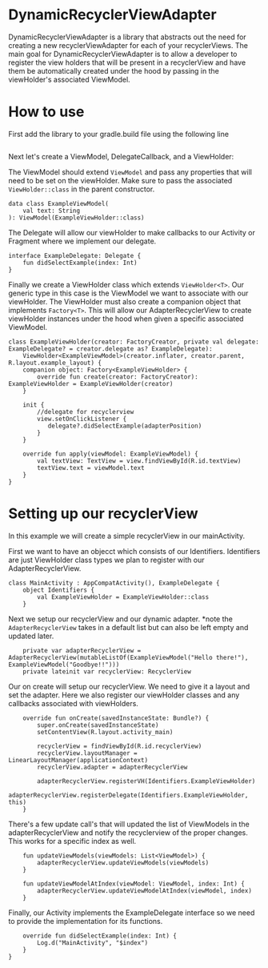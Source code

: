 # DynamicRecyclerViewAdapter
 
DynamicRecyclerViewAdapter is a library that abstracts out the need for creating a new recyclerViewAdapter for each of your recyclerViews. 
The main goal for DynamicRecyclerViewAdapter is to allow a developer to register the view holders that will be present in a recyclerView and have them be automatically created under the hood by passing in the viewHolder's associated ViewModel.

# How to use

First add the library to your gradle.build file using the following line

```
```

Next let's create a ViewModel, DelegateCallback, and a ViewHolder:

The ViewModel should extend `ViewModel` and pass any properties that will need to be set on the viewHolder. Make sure to pass the associated `ViewHolder::class` in the parent constructor. 
```
data class ExampleViewModel(
    val text: String
): ViewModel(ExampleViewHolder::class)
```

The Delegate will allow our viewHolder to make callbacks to our Activity or Fragment where we implement our delegate.
```
interface ExampleDelegate: Delegate {
    fun didSelectExample(index: Int)
}
```

Finally we create a ViewHolder class which extends `ViewHolder<T>`. Our generic type in this case is the ViewModel we want to associate with our viewHolder. The ViewHolder must also create a companion object that implements `Factory<T>`. This will allow our AdapterRecyclerView to create viewHolder instances under the hood when given a specific associated ViewModel.
```
class ExampleViewHolder(creator: FactoryCreator, private val delegate: ExampleDelegate? = creator.delegate as? ExampleDelegate):
    ViewHolder<ExampleViewModel>(creator.inflater, creator.parent, R.layout.example_layout) {
    companion object: Factory<ExampleViewHolder> {
        override fun create(creator: FactoryCreator): ExampleViewHolder = ExampleViewHolder(creator)
    }

    init {
        //delegate for recyclerview
        view.setOnClickListener {
           delegate?.didSelectExample(adapterPosition)
        }
    }

    override fun apply(viewModel: ExampleViewModel) {
        val textView: TextView = view.findViewById(R.id.textView)
        textView.text = viewModel.text
    }
}
```

# Setting up our recyclerView

In this example we will create a simple recyclerView in our mainActivity.

First we want to have an objecct which consists of our Identifiers. Identifiers are just ViewHolder class types we plan to register with our AdapterRecyclerView.
```
class MainActivity : AppCompatActivity(), ExampleDelegate {
    object Identifiers {
        val ExampleViewHolder = ExampleViewHolder::class
    }
```

Next we setup our recyclerView and our dynamic adapter.
*note the `AdapterRecyclerView` takes in a default list but can also be left empty and updated later.
```
    private var adapterRecyclerView = AdapterRecyclerView(mutableListOf(ExampleViewModel("Hello there!"), ExampleViewModel("Goodbye!!")))
    private lateinit var recyclerView: RecyclerView
```

Our on create will setup our recyclerView. We need to give it a layout and set the adapter. 
Here we also register our viewHolder classes and any callbacks associated with viewHolders.
```
    override fun onCreate(savedInstanceState: Bundle?) {
        super.onCreate(savedInstanceState)
        setContentView(R.layout.activity_main)
        
        recyclerView = findViewById(R.id.recyclerView)
        recyclerView.layoutManager = LinearLayoutManager(applicationContext)
        recyclerView.adapter = adapterRecyclerView

        adapterRecyclerView.registerVH(Identifiers.ExampleViewHolder)
        adapterRecyclerView.registerDelegate(Identifiers.ExampleViewHolder, this)
    }
```

There's a few update call's that will updated the list of ViewModels in the adapterRecyclerView and notify the recyclerview of the proper changes. This works for a specific index as well.
```
    fun updateViewModels(viewModels: List<ViewModel>) {
        adapterRecyclerView.updateViewModels(viewModels)
    }

    fun updateViewModelAtIndex(viewModel: ViewModel, index: Int) {
        adapterRecyclerView.updateViewModelAtIndex(viewModel, index)
    }
```
Finally, our Activity implements the ExampleDelegate interface so we need to provide the implementation for its functions.
```
    override fun didSelectExample(index: Int) {
        Log.d("MainActivity", "$index")
    }
}
```

